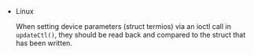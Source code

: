 * Linux

	When setting device parameters (struct termios) via
	an ioctl call in `updateCtl()`, they should be read
	back and compared to the struct that has been written.
